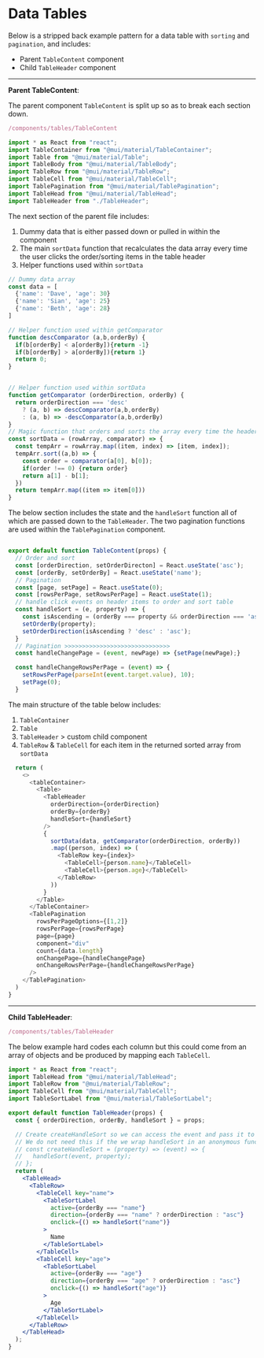 # Data Tables

Below is a stripped back example pattern for a data table with `sorting` and `pagination`, and includes:

- Parent `TableContent` component
- Child `TableHeader` component

---

**Parent TableContent**:

The parent component `TableContent` is split up so as to break each section down.

```js
/components/tables/TableContent
```

```js
import * as React from "react";
import TableContainer from "@mui/material/TableContainer";
import Table from "@mui/material/Table";
import TableBody from "@mui/material/TableBody";
import TableRow from "@mui/material/TableRow";
import TableCell from "@mui/material/TableCell";
import TablePagination from "@mui/material/TablePagination";
import TableHead from "@mui/material/TableHead";
import TableHeader from "./TableHeader";
```

The next section of the parent file includes:

1. Dummy data that is either passed down or pulled in within the component
2. The main `sortData` function that recalculates the data array every time the user clicks the order/sorting items in the table header
3. Helper functions used within `sortData`

```js
// Dummy data array
const data = [
  {'name': 'Dave', 'age': 30}
  {'name': 'Sian', 'age': 25}
  {'name': 'Beth', 'age': 28}
]

// Helper function used within getComparator
function descComparator (a,b,orderBy) {
  if(b[orderBy] < a[orderBy]){return -1}
  if(b[orderBy] > a[orderBy]){return 1}
  return 0;
}


// Helper function used within sortData
function getComparator (orderDirection, orderBy) {
  return orderDirection === 'desc'
    ? (a, b) => descComparator(a,b,orderBy)
    : (a, b) => -descComparator(a,b,orderBy)
}
// Magic function that orders and sorts the array every time the header items are clicked
const sortData = (rowArray, comparator) => {
  const tempArr = rowArray.map((item, index) => [item, index]);
  tempArr.sort((a,b) => {
    const order = comparator(a[0], b[0]);
    if(order !== 0) {return order}
    return a[1] - b[1];
  })
  return tempArr.map((item => item[0]))
}

```

The below section includes the state and the `handleSort` function all of which are passed down to the `TableHeader`.
The two pagination functions are used within the `TablePagination` component.

```js

export default function TableContent(props) {
  // Order and sort
  const [orderDirection, setOrderDirecton] = React.useState('asc');
  const [orderBy, setOrderBy] = React.useState('name');
  // Pagination
  const [page, setPage] = React.useState(0);
  const [rowsPerPage, setRowsPerPage] = React.useState(1);
  // handle click events on header items to order and sort table
  const handleSort = (e, property) => {
    const isAscending = (orderBy === property && orderDirection === 'asc');
    setOrderBy(property);
    setOrderDirection(isAscending ? 'desc' : 'asc');
  }
  // Pagination >>>>>>>>>>>>>>>>>>>>>>>>>>>>>>
  const handleChangePage = (event, newPage) => {setPage(newPage);}

  const handleChangeRowsPerPage = (event) => {
    setRowsPerPage(parseInt(event.target.value), 10);
    setPage(0);
  }
```

The main structure of the table below includes:

1. `TableContainer`
2. `Table`
3. `TableHeader` > custom child component
4. `TableRow` & `TableCell` for each item in the returned sorted array from `sortData`

```js
  return (
    <>
      <tableContainer>
        <Table>
          <TableHeader
            orderDirection={orderDirection}
            orderBy={orderBy}
            handleSort={handleSort}
          />
          {
            sortData(data, getComparator(orderDirection, orderBy))
            .map((person, index) => (
              <TableRow key={index}>
                <TableCell>{person.name}</TableCell>
                <TableCell>{person.age}</TableCell>
              </TableRow>
            ))
          }
        </Table>
      </TableContainer>
      <TablePagination
        rowsPerPageOptions={[1,2]}
        rowsPerPage={rowsPerPage}
        page={page}
        component="div"
        count={data.length}
        onChangePage={handleChangePage}
        onChangeRowsPerPage={handleChangeRowsPerPage}
      />
    </TablePagination>
  )
}
```

---

**Child TableHeader**:

```js
/components/tables/TableHeader
```

The below example hard codes each column but this could come from an array of objects and be produced by mapping each `TableCell`.

```jsx
import * as React from "react";
import TableHead from "@mui/material/TableHead";
import TableRow from "@mui/material/TableRow";
import TableCell from "@mui/material/TableCell";
import TableSortLabel from "@mui/material/TableSortLabel";

export default function TableHeader(props) {
  const { orderDirection, orderBy, handleSort } = props;

  // Create createHandleSort so we can access the event and pass it to handleSort
  // We do not need this if the we wrap handleSort in an anonymous function
  // const createHandleSort = (property) => (event) => {
  //   handleSort(event, property);
  // };
  return (
    <TableHead>
      <TableRow>
        <TableCell key="name">
          <TableSortLabel
            active={orderBy === "name"}
            direction={orderBy === "name" ? orderDirection : "asc"}
            onclick={() => handleSort("name")}
          >
            Name
          </TableSortLabel>
        </TableCell>
        <TableCell key="age">
          <TableSortLabel
            active={orderBy === "age"}
            direction={orderBy === "age" ? orderDirection : "asc"}
            onclick={() => handleSort("age")}
          >
            Age
          </TableSortLabel>
        </TableCell>
      </TableRow>
    </TableHead>
  );
}
```
